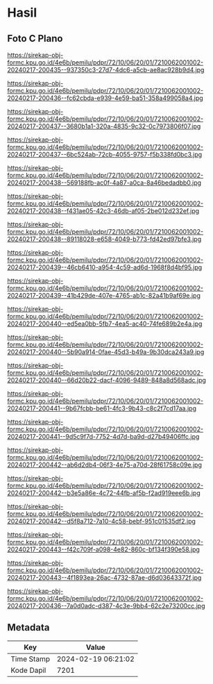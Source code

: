# Hasil

## Foto C Plano

https://sirekap-obj-formc.kpu.go.id/4e6b/pemilu/pdpr/72/10/06/20/01/7210062001002-20240217-200435--937350c3-27d7-4dc6-a5cb-ae8ac928b9d4.jpg

https://sirekap-obj-formc.kpu.go.id/4e6b/pemilu/pdpr/72/10/06/20/01/7210062001002-20240217-200436--fc62cbda-e939-4e59-ba51-358a499058a4.jpg

https://sirekap-obj-formc.kpu.go.id/4e6b/pemilu/pdpr/72/10/06/20/01/7210062001002-20240217-200437--3680b1a1-320a-4835-9c32-0c7973806f07.jpg

https://sirekap-obj-formc.kpu.go.id/4e6b/pemilu/pdpr/72/10/06/20/01/7210062001002-20240217-200437--6bc524ab-72cb-4055-9757-f5b338fd0bc3.jpg

https://sirekap-obj-formc.kpu.go.id/4e6b/pemilu/pdpr/72/10/06/20/01/7210062001002-20240217-200438--569188fb-ac0f-4a87-a0ca-8a46bedadbb0.jpg

https://sirekap-obj-formc.kpu.go.id/4e6b/pemilu/pdpr/72/10/06/20/01/7210062001002-20240217-200438--f431ae05-42c3-46db-af05-2be012d232ef.jpg

https://sirekap-obj-formc.kpu.go.id/4e6b/pemilu/pdpr/72/10/06/20/01/7210062001002-20240217-200438--89118028-e658-4049-b773-fd42ed97bfe3.jpg

https://sirekap-obj-formc.kpu.go.id/4e6b/pemilu/pdpr/72/10/06/20/01/7210062001002-20240217-200439--46cb6410-a954-4c59-ad6d-1968f8d4bf95.jpg

https://sirekap-obj-formc.kpu.go.id/4e6b/pemilu/pdpr/72/10/06/20/01/7210062001002-20240217-200439--41b429de-407e-4765-ab1c-82a41b9af69e.jpg

https://sirekap-obj-formc.kpu.go.id/4e6b/pemilu/pdpr/72/10/06/20/01/7210062001002-20240217-200440--ed5ea0bb-5fb7-4ea5-ac40-74fe689b2e4a.jpg

https://sirekap-obj-formc.kpu.go.id/4e6b/pemilu/pdpr/72/10/06/20/01/7210062001002-20240217-200440--5b90a914-0fae-45d3-b49a-9b30dca243a9.jpg

https://sirekap-obj-formc.kpu.go.id/4e6b/pemilu/pdpr/72/10/06/20/01/7210062001002-20240217-200440--66d20b22-dacf-4096-9489-848a8d568adc.jpg

https://sirekap-obj-formc.kpu.go.id/4e6b/pemilu/pdpr/72/10/06/20/01/7210062001002-20240217-200441--9b67fcbb-be61-4fc3-9b43-c8c2f7cd17aa.jpg

https://sirekap-obj-formc.kpu.go.id/4e6b/pemilu/pdpr/72/10/06/20/01/7210062001002-20240217-200441--9d5c9f7d-7752-4d7d-ba9d-d27b49406ffc.jpg

https://sirekap-obj-formc.kpu.go.id/4e6b/pemilu/pdpr/72/10/06/20/01/7210062001002-20240217-200442--ab6d2db4-06f3-4e75-a70d-28f61758c09e.jpg

https://sirekap-obj-formc.kpu.go.id/4e6b/pemilu/pdpr/72/10/06/20/01/7210062001002-20240217-200442--b3e5a86e-4c72-44fb-af5b-f2ad919eee6b.jpg

https://sirekap-obj-formc.kpu.go.id/4e6b/pemilu/pdpr/72/10/06/20/01/7210062001002-20240217-200442--d5f8a712-7a10-4c58-bebf-951c01535df2.jpg

https://sirekap-obj-formc.kpu.go.id/4e6b/pemilu/pdpr/72/10/06/20/01/7210062001002-20240217-200443--f42c709f-a098-4e82-860c-bf134f390e58.jpg

https://sirekap-obj-formc.kpu.go.id/4e6b/pemilu/pdpr/72/10/06/20/01/7210062001002-20240217-200443--4f1893ea-26ac-4732-87ae-d6d03643372f.jpg

https://sirekap-obj-formc.kpu.go.id/4e6b/pemilu/pdpr/72/10/06/20/01/7210062001002-20240217-200436--7a0d0adc-d387-4c3e-9bb4-62c2e73200cc.jpg


## Metadata

| Key        | Value               |
| ---------- | ------------------- |
| Time Stamp | 2024-02-19 06:21:02 |
| Kode Dapil | 7201                |



